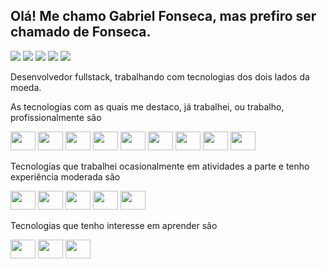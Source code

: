 ## Olá! Me chamo Gabriel Fonseca, mas prefiro ser chamado de Fonseca.

[![](https://img.shields.io/badge/linkedin-%230077B5.svg?style=for-the-badge&logo=linkedin)](https://www.linkedin.com/in/gabrielfonsecafeitosa/)
[![](https://img.shields.io/badge/unifor_carreiras-blue?style=for-the-badge&logo=unjs&logoColor=white)](https://unifor-csm.symplicity.com/profiles/gabriel.fonsecafeitosaaquinof)
[![](https://img.shields.io/badge/daily.dev-0A0A0A?style=for-the-badge&logo=dailydotdev&logoColor=%23CE3DF3)](https://app.daily.dev/gabrielfonseca)
[![](https://img.shields.io/badge/meu_blog-D9D9D9?style=for-the-badge&logo=adobefonts&logoColor=000B1D)](https://gabriel-fonseca-repo.github.io/fonsecovizk-dev/)
[![](https://img.shields.io/badge/email-EA4335?style=for-the-badge&logo=gmail&logoColor=white)](mailto:gabrielfonsecafaf@gmail.com)

Desenvolvedor fullstack, trabalhando com tecnologias dos dois lados da moeda.

As tecnologias com as quais me destaco, já trabalhei, ou trabalho, profissionalmente são

<div style="display: inline_block">
  <img height="30" width="40" src="https://cdn.jsdelivr.net/gh/devicons/devicon/icons/java/java-original.svg" />
  <img height="30" width="40" src="https://cdn.jsdelivr.net/gh/devicons/devicon@latest/icons/maven/maven-original.svg" />
  <img height="30" width="40" src="https://cdn.jsdelivr.net/gh/devicons/devicon/icons/spring/spring-original.svg" />
  <img height="30" width="40" src="https://cdn.jsdelivr.net/gh/devicons/devicon/icons/postgresql/postgresql-original.svg" />
  <img height="30" width="40" src="https://cdn.jsdelivr.net/gh/devicons/devicon/icons/linux/linux-original.svg" />
  <img height="30" width="40" src="https://cdn.jsdelivr.net/gh/devicons/devicon/icons/html5/html5-original.svg" />
  <img height="30" width="40" src="https://cdn.jsdelivr.net/gh/devicons/devicon/icons/css3/css3-original.svg" />
  <img height="30" width="40" src="https://cdn.jsdelivr.net/gh/devicons/devicon/icons/javascript/javascript-original.svg" />
  <img height="30" width="40" src="https://cdn.jsdelivr.net/gh/devicons/devicon/icons/nodejs/nodejs-original.svg" />
</div>

Tecnologias que trabalhei ocasionalmente em atividades a parte e tenho experiência moderada são

<div style="display: inline_block">
  <img height="30" width="40" src="https://cdn.jsdelivr.net/gh/devicons/devicon/icons/react/react-original.svg" />
  <img height="30" width="40" src="https://cdn.jsdelivr.net/gh/devicons/devicon/icons/express/express-original.svg" />
  <img height="30" width="40" src="https://cdn.jsdelivr.net/gh/devicons/devicon/icons/kotlin/kotlin-original.svg" />
  <img height="30" width="40" src="https://cdn.jsdelivr.net/gh/devicons/devicon/icons/android/android-original.svg" />
  <img height="30" width="40" src="https://cdn.jsdelivr.net/gh/devicons/devicon/icons/python/python-original.svg" />
</div>

Tecnologias que tenho interesse em aprender são

<div style="display: inline_block">
  <img height="30" width="40" src="https://cdn.jsdelivr.net/gh/devicons/devicon/icons/csharp/csharp-original.svg" />
  <img height="30" width="40" src="https://cdn.jsdelivr.net/gh/devicons/devicon/icons/dot-net/dot-net-original.svg" />
  <img height="30" width="40" src="https://cdn.jsdelivr.net/gh/devicons/devicon@latest/icons/rust/rust-original.svg" />
</div>
